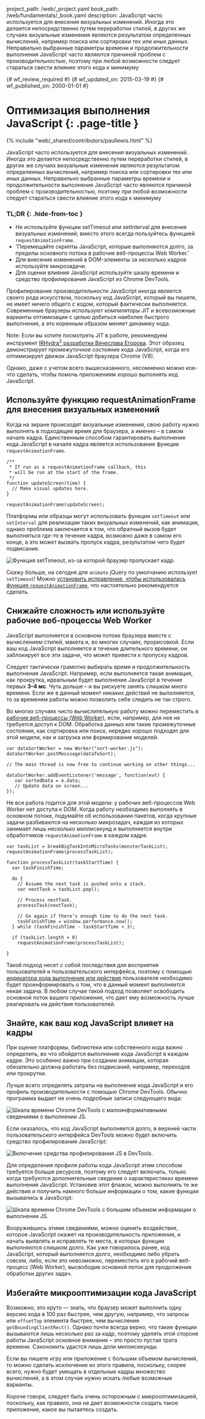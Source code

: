 project_path: /web/_project.yaml
book_path: /web/fundamentals/_book.yaml
description: JavaScript часто используется для внесения визуальных изменений. Иногда это делается непосредственно путем переработки стилей, в других же случаях визуальные изменения являются результатом определенных вычислений, например поиска или сортировки тех или иных данных. Неправильно выбранные параметры времени и продолжительности выполнения JavaScript часто являются причиной проблем с производительностью, поэтому при любой возможности следует стараться свести влияние этого кода к минимуму

{# wf_review_required #}
{# wf_updated_on: 2015-03-19 #}
{# wf_published_on: 2000-01-01 #}

# Оптимизация выполнения JavaScript {: .page-title }

{% include "web/_shared/contributors/paullewis.html" %}


JavaScript часто используется для внесения визуальных изменений. Иногда это делается непосредственно путем переработки стилей, в других же случаях визуальные изменения являются результатом определенных вычислений, например поиска или сортировки тех или иных данных. Неправильно выбранные параметры времени и продолжительности выполнения JavaScript часто являются причиной проблем с производительностью, поэтому при любой возможности следует стараться свести влияние этого кода к минимуму

### TL;DR {: .hide-from-toc }
- Не используйте функции setTimeout или setInterval для внесения визуальных изменений; вместо этого всегда пользуйтесь функцией <code>requestAnimationFrame</code>.
- 'Перемещайте скрипты JavaScript, которые выполняются долго, за пределы основного потока в рабочие веб-процессы Web Worker.'
- Для внесения изменений в DOM-элементы за несколько кадров используйте микрозадачи.
- Для оценки влияния JavaScript используйте шкалу времени и средство профилирования JavaScript из Chrome DevTools.


Профилирование производительности JavaScript иногда является своего рода искусством, поскольку код JavaScript, который вы пишете, не имеет ничего общего с кодом, который фактически выполняется. Современные браузеры используют компиляторы JIT и всевозможные варианты оптимизации с целью добиться наиболее быстрого выполнения, а это коренным образом меняет динамику кода.

Note: Если вы хотите посмотреть JIT в работе, рекомендуем инструмент <a href='http://mrale.ph/irhydra/2/'>IRHydra<sup>2</sup> разработки Вячеслава Егорова</a>. Этот образец демонстрирует промежуточное состояние кода JavaScript, когда его оптимизирует движок JavaScript браузера Chrome (V8).

Однако, даже с учетом всего вышесказанного, несомненно можно кое-что сделать, чтобы помочь приложениям хорошо выполнять код JavaScript.

## Используйте функцию requestAnimationFrame для внесения визуальных изменений

Когда на экране происходят визуальные изменения, свою работу нужно выполнять в подходящее время для браузера, а именно – в самом начале кадра. Единственным способом гарантировать выполнение кода JavaScript в начале кадра является использование функции `requestAnimationFrame`.


    /**
     * If run as a requestAnimationFrame callback, this
     * will be run at the start of the frame.
     */
    function updateScreen(time) {
      // Make visual updates here.
    }
    
    requestAnimationFrame(updateScreen);
    

Платформы или образцы могут использовать функции `setTimeout` или `setInterval` для реализации таких визуальных изменений, как анимация, однако проблема заключается в том, что обратный вызов будет выполняться _где-то_ в течение кадра, возможно даже в самом его конце, а это может вызвать пропуск кадра, результатом чего будет подвисание.

<img src="images/optimize-javascript-execution/settimeout.jpg"  alt="Функция setTimeout, из-за которой браузер пропускает кадр.">

Скажу больше, на сегодня для `animate` jQuery по умолчанию использует `setTimeout`! Можно [установить исправление, чтобы использовалась функция `requestAnimationFrame`](https://github.com/gnarf/jquery-requestAnimationFrame), что настоятельно рекомендуется сделать.

## Снижайте сложность или используйте рабочие веб-процессы Web Worker

JavaScript выполняется в основном потоке браузера вместе с вычислением стилей, макета и, во многих случаях, прорисовкой. Если ваш код JavaScript выполняется в течение длительного времени, он заблокирует все эти задачи, что может привести к пропуску кадров.

Следует тактически грамотно выбирать время и продолжительность выполнения JavaScript. Например, если выполняется такая анимация, как прокрутка, идеальным будет выполнение JavaScript в течение первых **3–4 мс**. Чуть дольше – и вы рискуете занять слишком много времени. Если же в данный момент никаких действий не выполняется, то за временем работы можно позволить себе следить не так строго.

Во многих случаях чисто вычислительную работу можно переместить в [рабочие веб-процессы (Web Worker)](https://developer.mozilla.org/en-US/docs/Web/API/Web_Workers_API/basic_usage), если, например, для нее не требуется доступ к DOM. Обработка данных или такие промежуточные состояния, как сортировка или поиск, нередко хорошо подходят для этой модели, как и загрузка или формирование моделей.


    var dataSortWorker = new Worker("sort-worker.js");
    dataSortWorker.postMesssage(dataToSort);
    
    // The main thread is now free to continue working on other things...
    
    dataSortWorker.addEventListener('message', function(evt) {
       var sortedData = e.data;
       // Update data on screen...
    });
    
    

Не вся работа годится для этой модели: у рабочих веб-процессов Web Worker нет доступа к DOM. Когда работу необходимо выполнять в основном потоке, подумайте об использовании пакетов, когда крупные задачи разбиваются на несколько микрозадач, каждая из которых занимает лишь несколько миллисекунд и выполняется внутри обработчиков `requestAnimationFrame` в каждом кадре.


    var taskList = breakBigTaskIntoMicroTasks(monsterTaskList);
    requestAnimationFrame(processTaskList);
    
    function processTaskList(taskStartTime) {
      var taskFinishTime;
    
      do {
        // Assume the next task is pushed onto a stack.
        var nextTask = taskList.pop();
    
        // Process nextTask.
        processTask(nextTask);
    
        // Go again if there’s enough time to do the next task.
        taskFinishTime = window.performance.now();
      } while (taskFinishTime - taskStartTime < 3);
    
      if (taskList.length > 0)
        requestAnimationFrame(processTaskList);
    
    }
    

Такой подход несет с собой последствия для восприятия пользователей и пользовательского интерфейса, поэтому с помощью [индикатора хода выполнения или действия](http://www.google.com/design/spec/components/progress-activity.html) пользователя необходимо будет проинформировать о том, что в данный момент выполняется некая задача. В любом случае такой подход позволяет освободить основной поток вашего приложения, что дает ему возможность лучше реагировать на действия пользователей.

## Знайте, как ваш код JavaScript влияет на кадры

При оценке платформы, библиотеки или собственного кода важно определить, во что обойдется выполнение кода JavaScript в каждом кадре. Это особенно важно при создании анимации, которая обязательно должна работать без подвисаний, например, переходов или прокрутки.

Лучше всего определять затраты на выполнение кода JavaScript и его профиль производительности с помощью Chrome DevTools. Обычно программа выдает не очень подробные записи следующего вида:

<img src="images/optimize-javascript-execution/low-js-detail.jpg"  alt="Шкала времени Chrome DevTools с малоинформативными сведениями о выполнении JS.">

Если оказалось, что код JavaScript выполняется долго, в верхней части пользовательского интерфейса DevTools можно будет включить средство профилирования JavaScript:

<img src="images/optimize-javascript-execution/js-profiler-toggle.jpg"  alt="Включение средства профилирования JS в DevTools.">

Для определения профиля работы кода JavaScript этим способом требуется больше ресурсов, поэтому его следует включать, только когда требуются дополнительные сведения о характеристиках времени выполнения JavaScript. Установив этот флажок, можно выполнить те же действия и получить намного больше информации о том, какие функции вызывались в JavaScript:

<img src="images/optimize-javascript-execution/high-js-detail.jpg"  alt="Шкала времени Chrome DevTools с большим объемом информации о выполнении JS.">

Вооружившись этими сведениями, можно оценить воздействие, которое JavaScript окажет на производительность приложения, и начать выявлять и исправлять те места, в которых функции выполняются слишком долго. Как уже говорилось ранее, код JavaScript, который выполняется долго, необходимо либо убрать совсем, либо, если это невозможно, переместить его в рабочий веб-процесс (Web Worker), высвободив основной поток для продолжения обработки других задач.

## Избегайте микрооптимизации кода JavaScript

Возможно, это круто ― знать, что браузер может выполнить одну версию кода в 100 раз быстрее, чем другую, например, что запросы или `offsetTop` элемента быстрее, чем вычисление `getBoundingClientRect()`. Однако почти всегда верно, что такие функции вызываются лишь несколько раз за кадр, поэтому уделять этой стороне работы JavaScript основное внимание – это просто пустая трата времени. Сэкономить удастся лишь доли миллисекунды.

Если вы пишете игру или приложение с большим объемом вычислений, то можно сделать исключение из этого правила, поскольку, скорее всего, нужно будет умещать в отдельные кадры множество вычислений, а в этом случае нужно искать любые возможные варианты.

Короче говоря, следует быть очень осторожным с микрооптимизацией, поскольку, как правило, она не дает возможности создать такое приложение, какое вы пытаетесь создать.


